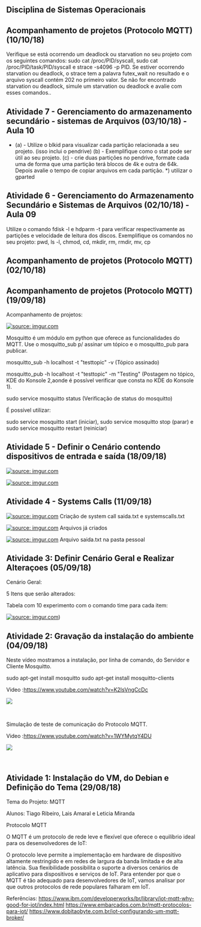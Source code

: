 ## Disciplina de Sistemas Operacionais

## Acompanhamento de projetos (Protocolo MQTT) (10/10/18)

Verifique se está ocorrendo um deadlock ou starvation no seu projeto com os seguintes comandos: sudo cat /proc/PID/syscall, sudo cat /proc/PID/task/PID/syscall e strace -s4096 -p PID. Se estiver ocorrendo starvation ou deadlock, o strace tem a palavra futex_wait no resultado e o arquivo syscall contém 202 no primeiro valor. Se não for encontrado starvation ou deadlock, simule um starvation ou deadlock e avalie com esses comandos.. 	 

## Atividade 7 - 	Gerenciamento do armazenamento secundário - sistemas de Arquivos (03/10/18) - Aula 10

- (a) - Utilize o blkid para visualizar cada partição relacionada a seu projeto. (isso inclui o pendrive) (b) - Exemplifique como o stat pode ser útil ao seu projeto. (c) - crie duas partições no pendrive, formate cada uma de forma que uma partição terá blocos de 4k e outra de 64k. Depois avalie o tempo de copiar arquivos em cada partição. *) utilizar o gparted 	 

## Atividade 6 - 	Gerenciamento do Armazenamento Secundário e Sistemas de Arquivos (02/10/18) - Aula 09

Utilize o comando fdisk -l e hdparm -t <disco> para verificar respectivamente as partições e velocidade de leitura dos discos. Exemplifique os comandos no seu projeto: pwd, ls -l, chmod, cd, mkdir, rm, rmdir, mv, cp 

## Acompanhamento de projetos (Protocolo MQTT) (02/10/18)


## Acompanhamento de projetos (Protocolo MQTT) (19/09/18)

Acompanhamento de projetos:

<a href="https://imgur.com/qJ0CIim"><img src="https://imgur.com/qJ0CIim.jpg" title="source: imgur.com" /></a>

Mosquitto é um módulo em python que oferece as funcionalidades do MQTT.
Use o mosquitto_sub p/ assinar um tópico e o mosquitto_pub para publicar.

mosquitto_sub -h localhost -t "testtopic" -v (Tópico assinado)
  
mosquitto_pub -h localhost -t "testtopic" -m "Testing" (Postagem no tópico, KDE do Konsole 2,aonde é possível verificar que consta no KDE do Konsole 1).

sudo service mosquitto status (Verificação de status do mosquitto)
 
É possível utilizar:
 
sudo service mosquitto start (iniciar),
sudo service mosquitto stop  (parar) e
sudo service mosquitto restart (reiniciar)


## Atividade 5 - Definir o Cenário contendo dispositivos de entrada e saída (18/09/18)

<a href="https://imgur.com/ftz6XYE"><img src="https://imgur.com/ftz6XYE.jpg" title="source: imgur.com" /></a>

<a href="https://imgur.com/PozjqMp"><img src="https://imgur.com/PozjqMp.jpg" title="source: imgur.com" /></a>


## Atividade 4 - Systems Calls (11/09/18)

<a href="https://imgur.com/c0YIzh9"><img src="https://imgur.com/c0YIzh9.jpg" title="source: imgur.com" /></a>
Criação de system call saida.txt e systemscalls.txt


<a href="https://imgur.com/gUL1GZJ"><img src="https://imgur.com/gUL1GZJ.jpg" title="source: imgur.com" /></a>
Arquivos já criados


<a href="https://imgur.com/FtSgbxP"><img src="https://imgur.com/FtSgbxP.jpg" title="source: imgur.com" /></a>
Arquivo saida.txt na pasta pessoal


## Atividade 3: Definir Cenário Geral e Realizar Alteraçoes (05/09/18)

Cenário Geral: <br/>

5 Itens que serão alterados: <br/>

Tabela com 10 experimento com o comando time para cada item: <br/>

<a href="https://imgur.com/nJnef2O"><img src="https://imgur.com/nJnef2O.jpg" title="source: imgur.com" /></a>)


## Atividade 2: Gravação da instalação do ambiente (04/09/18)

Neste vídeo mostramos a instalação, por linha de comando, do Servidor e Cliente Mosquitto.

sudo apt-get install mosquitto
sudo apt-get install mosquitto-clients

Video :https://www.youtube.com/watch?v=K2IsVngCcDc <br/>

[![](https://img.youtube.com/vi/K2IsVngCcDc/0.jpg)](https://www.youtube.com/watch?v=K2IsVngCcDc)

<br/>

Simulação de teste de comunicação do Protocolo MQTT.

Video :https://www.youtube.com/watch?v=1WYMytqY4DU <br/>

[![](https://img.youtube.com/vi/1WYMytqY4DU/0.jpg)](https://www.youtube.com/watch?v=1WYMytqY4DU)

<br/>

## Atividade 1: Instalação do VM, do Debian e Definição do Tema (29/08/18)

Tema do Projeto: MQTT

Alunos: Tiago Ribeiro, Lais Amaral e Leticia Miranda

Protocolo MQTT

O MQTT é um protocolo de rede leve e flexível que oferece o equilíbrio ideal para os desenvolvedores de IoT:

O protocolo leve permite a implementação em hardware de dispositivo altamente restringido e em redes de largura da banda limitada e de alta latência.
Sua flexibilidade possibilita o suporte a diversos cenários de aplicativo para dispositivos e serviços de IoT.
Para entender por que o MQTT é tão adequado para desenvolvedores de IoT, vamos analisar por que outros protocolos de rede populares falharam em IoT.

Referências: https://www.ibm.com/developerworks/br/library/iot-mqtt-why-good-for-iot/index.html
             https://www.embarcados.com.br/mqtt-protocolos-para-iot/
             https://www.dobitaobyte.com.br/iot-configurando-um-mqtt-broker/
              
